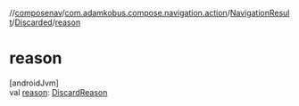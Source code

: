 //[composenav](../../../../index.md)/[com.adamkobus.compose.navigation.action](../../index.md)/[NavigationResult](../index.md)/[Discarded](index.md)/[reason](reason.md)

# reason

[androidJvm]\
val [reason](reason.md): [DiscardReason](../../-discard-reason/index.md)
